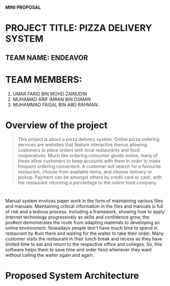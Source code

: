 **MINI PROPOSAL**

# PROJECT TITLE: PIZZA DELIVERY SYSTEM

## TEAM NAME: ENDEAVOR
# TEAM MEMBERS:
1. UMAR FARID BIN MOHD ZAINUDIN
2. MUHAMAD ARIF IMRAN BIN OSMAN
3. MUHAMMAD FAISAL BIN ABD RAHMAN
#
# Overview of the project
> This project is about a pizza delivery system. Online pizza ordering services are websites that feature interactive menus allowing customers to place orders with local restaurants and food cooperatives. Much like ordering consumer goods online, many of these allow customers to keep accounts with them in order to make frequent ordering convenient. A customer will search for a favourite restaurant, choose from available items, and choose delivery or pickup. Payment can be amongst others by credit card or cash, with the restaurant returning a percentage to the online food company.
#
Manual system involves paper work in the form of maintaining various files and manuals. Maintaining
critical information in the files and manuals is full of risk and a tedious process. Including a framework, showing how to apply (nternet technology progressively as skills and confidence grow, the pro#ect demonstrates the route from adapting materials to developing an online environment. Nowadays people don't have much time to spend in restaurant by #ust there and waiting for the waiter to take their order. Many customer visits the restaurant in their lunch break and recess so they have limited time to eat and return to the respective office and colleges. So, this software helps them to save time and order food whenever they want without calling the waiter again and again.
#
# Proposed System Architecture



